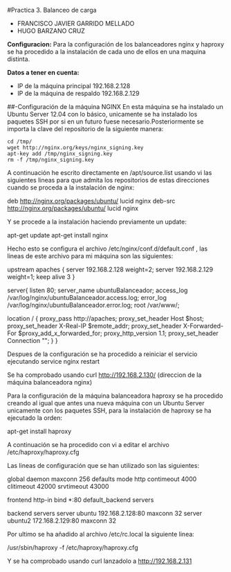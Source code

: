 #Practica 3. Balanceo de carga
- FRANCISCO JAVIER GARRIDO MELLADO 
- HUGO BARZANO CRUZ

**Configuracion:** Para la configuración de los balanceadores nginx y haproxy se ha procedido a la instalación de cada uno de ellos en una maquina distinta.

**Datos a tener en cuenta:** 
- IP de la máquina principal 192.168.2.128
- IP de la máquina de respaldo 192.168.2.129 

##-Configuración de la máquina NGINX
En esta máquina se ha instalado un Ubuntu Server 12.04 con lo básico, unicamente se ha instalado los paquetes SSH por si en un futuro fuese necesario.Posteriormente se importa la clave del repositorio de la siguiente manera:

	cd /tmp/
	wget http://nginx.org/keys/nginx_signing.key
	apt-key add /tmp/nginx_signing.key
	rm -f /tmp/nginx_signing.key

A continuación he escrito directamente en /apt/source.list usando vi las siguientes lineas para que admita los repositorios de estas direcciones cuando se proceda a la instalación de nginx:

deb http://nginx.org/packages/ubuntu/ lucid nginx
deb-src http://nginx.org/packages/ubuntu/ lucid nginx

Y se procede a la instalación haciendo previamente un update:

apt-get update
apt-get install nginx

Hecho esto se configura el archivo /etc/nginx/conf.d/default.conf , las lineas de este archivo para mi máquina son las siguientes:

upstream apaches {
	server 192.168.2.128 weight=2;
	server 192.168.2.129 weight=1;
	keep alive 3
}

server{
	listen 80;
	server_name ubuntuBalanceador;
	access_log /var/log/nginx/ubuntuBalanceador.access.log;
	error_log /var/log/nginx/ubuntuBalanceador.error.log;
	root /var/www/;

location /
{
	proxy_pass http://apaches;
	proxy_set_header Host $host;
	proxy_set_header X-Real-IP $remote_addr;
	proxy_set_header X-Forwarded-For $proxy_add_x_forwarded_for;
	proxy_http_version 1.1;
	proxy_set_header Connection "";
}
}

Despues de la configuración se ha procedido a reiniciar el servicio ejecutando service nginx restart

Se ha comprobado usando curl http://192.168.2.130/ (direccion de la máquina balanceadora nginx)

Para la configuración de la máquina balanceadora haproxy se ha procedido creando al igual que antes una nueva máquina con un Ubuntu Server unicamente con los paquetes SSH, para la instalación de haproxy se ha ejecutado la orden:

apt-get install haproxy

A continuación se ha procedido con vi a editar el archivo /etc/haproxy/haproxy.cfg

Las lineas de configuración que se han utilizado son las siguientes:

global
	daemon
	maxconn 256
defaults
	mode http
	contimeout 4000
	clitimeout 42000
	srvtimeout 43000



frontend http-in
	bind *:80
	default_backend servers

backend servers
	server ubuntu 192.168.2.128:80 maxconn 32
	server ubuntu2 172.168.2.129:80 maxconn 32

Por ultimo se ha añadido al archivo /etc/rc.local la siguiente linea:

/usr/sbin/haproxy -f /etc/haproxy/haproxy.cfg

Y se ha comprobado usando curl lanzadolo a http://192.168.2.131









